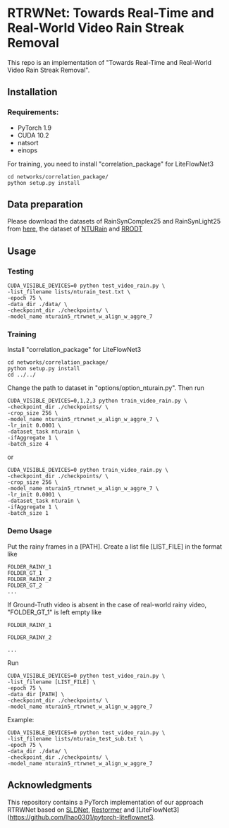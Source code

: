 # RTRWNet: Towards Real-Time and Real-World Video Rain Streak Removal

This repo is an implementation of "Towards Real-Time and Real-World Video Rain Streak Removal". 

## Installation

### Requirements:

- PyTorch 1.9
- CUDA 10.2
- natsort
- einops

For training, you need to install "correlation_package" for LiteFlowNet3

```
cd networks/correlation_package/
python setup.py install
```

## Data preparation

Please download the datasets of RainSynComplex25 and RainSynLight25 from [here](https://github.com/flyywh/J4RNet-Deep-Video-Deraining-CVPR-2018), the dataset of [NTURain](https://github.com/hotndy/SPAC-SupplementaryMaterials) and [RRODT](https://1drv.ms/f/s!AgRtHximCauqi0g3Yn7Qwytq5htN?e=N7u68t)

## Usage

### Testing

```
CUDA_VISIBLE_DEVICES=0 python test_video_rain.py \
-list_filename lists/nturain_test.txt \
-epoch 75 \
-data_dir ./data/ \
-checkpoint_dir ./checkpoints/ \
-model_name nturain5_rtrwnet_w_align_w_aggre_7
```

### Training

Install "correlation_package" for LiteFlowNet3

```
cd networks/correlation_package/
python setup.py install
cd ../../
```

Change the path to dataset in "options/option_nturain.py". Then run

```
CUDA_VISIBLE_DEVICES=0,1,2,3 python train_video_rain.py \
-checkpoint_dir ./checkpoints/ \
-crop_size 256 \
-model_name nturain5_rtrwnet_w_align_w_aggre_7 \
-lr_init 0.0001 \
-dataset_task nturain \
-ifAggregate 1 \
-batch_size 4
```

or

```
CUDA_VISIBLE_DEVICES=0 python train_video_rain.py \
-checkpoint_dir ./checkpoints/ \
-crop_size 256 \
-model_name nturain5_rtrwnet_w_align_w_aggre_7 \
-lr_init 0.0001 \
-dataset_task nturain \
-ifAggregate 1 \
-batch_size 1
```


### Demo Usage

Put the rainy frames in a [PATH]. Create a list file [LIST_FILE] in the format like 

```
FOLDER_RAINY_1
FOLDER_GT_1
FOLDER_RAINY_2
FOLDER_GT_2
...
```

If Ground-Truth video is absent in the case of real-world rainy video, "FOLDER_GT_1" is left empty like

```
FOLDER_RAINY_1

FOLDER_RAINY_2

...
```

Run

```
CUDA_VISIBLE_DEVICES=0 python test_video_rain.py \
-list_filename [LIST_FILE] \
-epoch 75 \
-data_dir [PATH] \
-checkpoint_dir ./checkpoints/ \
-model_name nturain5_rtrwnet_w_align_w_aggre_7
```

Example:

```
CUDA_VISIBLE_DEVICES=0 python test_video_rain.py \
-list_filename lists/nturain_test_sub.txt \
-epoch 75 \
-data_dir ./data/ \
-checkpoint_dir ./checkpoints/ \
-model_name nturain5_rtrwnet_w_align_w_aggre_7
```

## Acknowledgments

This repository contains a PyTorch implementation of our approach RTRWNet based on [SLDNet](https://github.com/flyywh/CVPR-2020-Self-Rain-Removal), [Restormer](https://github.com/swz30/Restormer) and [LiteFlowNet3](https://github.com/lhao0301/pytorch-liteflownet3. 

